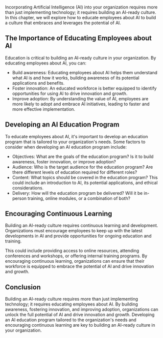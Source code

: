 
Incorporating Artificial Intelligence (AI) into your organization requires more than just implementing technology; it requires building an AI-ready culture. In this chapter, we will explore how to educate employees about AI to build a culture that embraces and leverages the potential of AI.

The Importance of Educating Employees about AI
----------------------------------------------

Education is critical to building an AI-ready culture in your organization. By educating employees about AI, you can:

* Build awareness: Educating employees about AI helps them understand what AI is and how it works, building awareness of its potential applications and benefits.
* Foster innovation: An educated workforce is better equipped to identify opportunities for using AI to drive innovation and growth.
* Improve adoption: By understanding the value of AI, employees are more likely to adopt and embrace AI initiatives, leading to faster and more effective implementation.

Developing an AI Education Program
----------------------------------

To educate employees about AI, it's important to develop an education program that is tailored to your organization's needs. Some factors to consider when developing an AI education program include:

* Objectives: What are the goals of the education program? Is it to build awareness, foster innovation, or improve adoption?
* Audience: Who is the target audience for the education program? Are there different levels of education required for different roles?
* Content: What topics should be covered in the education program? This could include an introduction to AI, its potential applications, and ethical considerations.
* Delivery: How will the education program be delivered? Will it be in-person training, online modules, or a combination of both?

Encouraging Continuous Learning
-------------------------------

Building an AI-ready culture requires continuous learning and development. Organizations must encourage employees to keep up with the latest developments in AI and provide opportunities for ongoing education and training.

This could include providing access to online resources, attending conferences and workshops, or offering internal training programs. By encouraging continuous learning, organizations can ensure that their workforce is equipped to embrace the potential of AI and drive innovation and growth.

Conclusion
----------

Building an AI-ready culture requires more than just implementing technology; it requires educating employees about AI. By building awareness, fostering innovation, and improving adoption, organizations can unlock the full potential of AI and drive innovation and growth. Developing an AI education program tailored to the organization's needs and encouraging continuous learning are key to building an AI-ready culture in your organization.
